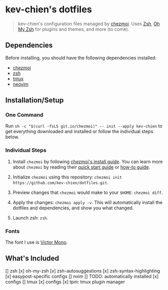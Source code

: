 # kev-chien's dotfiles

> kev-chien's configuration files managed by [chezmoi](https://github.com/twpayne/chezmoi). Uses [Zsh](https://en.wikipedia.org/wiki/Z_shell), [Oh My Zsh](https://github.com/ohmyzsh/ohmyzsh/) for plugins and themes, and more (to come).

## Dependencies

Before installing, you should have the following dependencies installed:
- [chezmoi](https://github.com/twpayne/chezmoi/)
- [zsh](https://www.zsh.org/)
- [tmux](https://github.com/tmux/tmux)
- [neovim](https://github.com/neovim/neovim)

## Installation/Setup

### One Command

Run `sh -c "$(curl -fsLS git.io/chezmoi)" -- init --apply kev-chien` to get everything downloaded and installed or follow the individual steps below.

### Individual Steps

1. Install `chezmoi` by following [chezmoi's install guide](https://github.com/twpayne/chezmoi/blob/master/docs/INSTALL.md). You can learn more about `chezmoi` by reading their [quick start guide](https://github.com/twpayne/chezmoi/blob/master/docs/QUICKSTART.md) or [how-to guide](https://github.com/twpayne/chezmoi/blob/master/docs/HOWTO.md).

2. Initialize `chezmoi` using this repository: `chezmoi init https://github.com/kev-chien/dotfiles.git`.

3. Preview changes that `chezmoi` would make to your `$HOME`: `chezmoi diff`.

4. Apply the changes: `chezmoi apply -v`. This will automatically install the dotfiles and dependencies, and show you what changed.

5. Launch zsh: `zsh`.

### Fonts

The font I use is [Victor Mono](https://github.com/rubjo/victor-mono).

## What's Included
[] zsh
    [x] oh-my-zsh
    [x] zsh-autosuggestions
    [x] zsh-syntax-highlighting
    [x] easypost-specific configs
[] nvim
    [] TODO: automatically installed
    [x] configs
[] tmux
    [x] configs
    [x] tpm: tmux plugin manager
